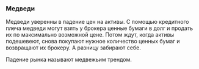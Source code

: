 ### Медведи
Медведи уверенны в падение цен на активы. С помощью кредитного плеча медведи могут взять у брокера ценные бумаги в долг и продать их по максимально возможной цене. Потом ждут, когда активы подешевеют, снова покупают нужное количество ценных бумаг и возвращают их брокеру. А разницу забирают себе.

Падение рынка называют медвежьим трендом.